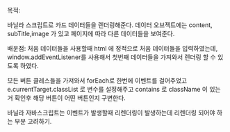 목적:

바닐라 스크립트로 카드 데이터들을 렌더링해준다. 데이터 오브젝트에는 content, subTitle,image 가 있고 페이지에 따라 다른 데이터들을 보여준다.

배운점:
처음 데이터들을 사용할때 html 에 정적으로 처음 데이터들을 입력하였는데, window.addEventListener를 사용해서 첫번째 데이터들을 가져와서 렌더링 할 수 있도록 하였다.

모든 버튼 클레스들을 가져와서 forEach로 한번에 이벤트를 걸어주었고
e.currentTarget.classList 로 변수를 설정해주고 contains 로 className 이 있는거 확인후 해당 버튼이 어떤 버튼인지 구변한다.

바닐라 자바스크립트는 이벤트가 발생할때 리렌더링이 발생하는데 리렌더링 되어야 하는 부분 고려하기.
